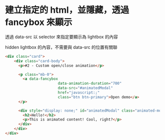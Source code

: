 # 建立指定的 html，並隱藏，透過 fancybox 來顯示


透過 data-src 以 selector 來指定要顯示為 lightbox 的內容

hidden lightbox 的內容，不需要與 data-src 的位置有關聯

```html
<div class="card">
    <div class="card-body">
      <p>#2 - Custom open/close animation</p>

      <p class="mb-0">
        <a data-fancybox 
						data-animation-duration="700" 
						data-src="#animatedModal" 
						href="javascript:;" 
						class="btn btn-primary">Open demo</a>
      </p>

      <div style="display: none;" id="animatedModal" class="animated-modal">
        <h2>Hello!</h2>
        <p>This is animated content! Cool, right?</p>
      </div>
    </div>
</div>
```